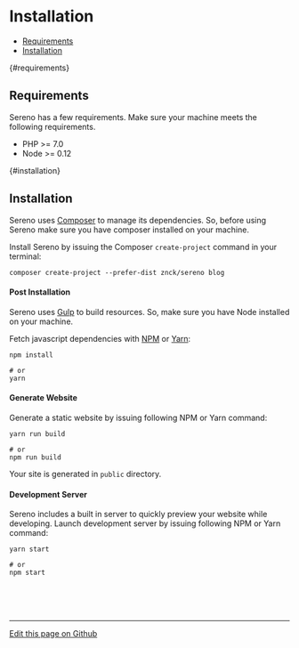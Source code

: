 # Installation

- [Requirements](#requirements)
- [Installation](#installation)


{#requirements}
## [](#requirements) Requirements
Sereno has a few requirements. Make sure your machine meets the following
requirements.

- PHP >= 7.0
- Node >= 0.12

{#installation}
## [](#installation) Installation
Sereno uses [Composer](https://getcomposer.com) to manage its dependencies. So,
before using Sereno make sure you have composer installed on your machine.

Install Sereno by issuing the Composer `create-project` command in your terminal:

    composer create-project --prefer-dist znck/sereno blog

#### Post Installation
Sereno uses [Gulp](#) to build resources. So, make sure you have Node installed
on your machine.

Fetch javascript dependencies with [NPM](#) or [Yarn](#):

    npm install

    # or
    yarn

#### Generate Website
Generate a static website by issuing following NPM or Yarn command:

    yarn run build

    # or
    npm run build

Your site is generated in `public` directory.

#### Development Server
Sereno includes a built in server to quickly preview your website while
developing. Launch development server by issuing following NPM or Yarn command:

    yarn start

    # or
    npm start


<br><br><br>
- - - - - - - - - -
[Edit this page on Github](https://github.com/znck/sereno.in/edit/master/content/_docs/installation.md)

